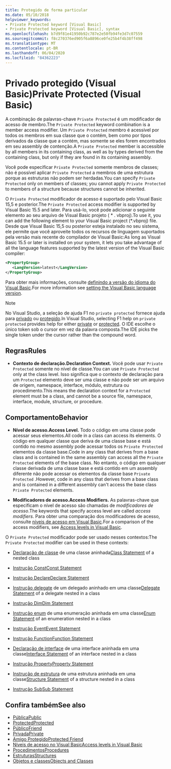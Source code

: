 ```yaml
---
title: Protegido de forma particular
ms.date: 05/10/2018
helpviewer_keywords:
- Private Protected keyword [Visual Basic]
- Private Protected keyword [Visual Basic], syntax
ms.openlocfilehash: b7d9f81e41950b92c787e2e50fb94fe3d7c07559
ms.sourcegitcommit: f8c270376ed905f6a8896ce0fe25b4f4b38ff498
ms.translationtype: MT
ms.contentlocale: pt-BR
ms.lasthandoff: 06/04/2020
ms.locfileid: "84362223"
---
```

# <a name="private-protected-visual-basic"></a><span data-ttu-id="a7f34-102">Privado protegido (Visual Basic)</span><span class="sxs-lookup"><span data-stu-id="a7f34-102">Private Protected (Visual Basic)</span></span>

<span data-ttu-id="a7f34-103">A combinação de palavras-chave `Private Protected` é um modificador de acesso de membro.</span><span class="sxs-lookup"><span data-stu-id="a7f34-103">The `Private Protected` keyword combination is a member access modifier.</span></span> <span data-ttu-id="a7f34-104">Um `Private Protected` membro é acessível por todos os membros em sua classe que o contém, bem como por tipos derivados da classe que a contém, mas somente se eles forem encontrados em seu assembly de contenção.</span><span class="sxs-lookup"><span data-stu-id="a7f34-104">A `Private Protected` member is accessible by all members in its containing class, as well as by types derived from the containing class, but only if they are found in its containing assembly.</span></span>

<span data-ttu-id="a7f34-105">Você pode especificar `Private Protected` somente membros de classes; não é possível aplicar `Private Protected` a membros de uma estrutura porque as estruturas não podem ser herdadas.</span><span class="sxs-lookup"><span data-stu-id="a7f34-105">You can specify `Private Protected` only on members of classes; you cannot apply `Private Protected` to members of a structure because structures cannot be inherited.</span></span>

<span data-ttu-id="a7f34-106">O `Private Protected` modificador de acesso é suportado pelo Visual Basic 15,5 e posterior.</span><span class="sxs-lookup"><span data-stu-id="a7f34-106">The `Private Protected` access modifier is supported by Visual Basic 15.5 and later.</span></span> <span data-ttu-id="a7f34-107">Para usá-lo, você pode adicionar o seguinte elemento ao seu arquivo de Visual Basic projeto ( \* . vbproj).</span><span class="sxs-lookup"><span data-stu-id="a7f34-107">To use it, you can add the following element to your Visual Basic project (\*.vbproj) file.</span></span> <span data-ttu-id="a7f34-108">Desde que Visual Basic 15,5 ou posterior esteja instalado no seu sistema, ele permite que você aproveite todos os recursos de linguagem suportados pela versão mais recente do compilador de Visual Basic:</span><span class="sxs-lookup"><span data-stu-id="a7f34-108">As long as Visual Basic 15.5 or later is installed on your system, it lets you take advantage of all the language features supported by the latest version of the Visual Basic compiler:</span></span>

```xml
<PropertyGroup>
   <LangVersion>latest</LangVersion>
</PropertyGroup>
```

<span data-ttu-id="a7f34-109">Para obter mais informações, consulte [definindo a versão do idioma do Visual Basic](../configure-language-version.md).</span><span class="sxs-lookup"><span data-stu-id="a7f34-109">For more information see [setting the Visual Basic language version](../configure-language-version.md).</span></span>

> [!NOTE]
> <span data-ttu-id="a7f34-110">No Visual Studio, a seleção de ajuda F1 no `private protected` fornece ajuda para [privado](private.md) ou [protegido](protected.md).</span><span class="sxs-lookup"><span data-stu-id="a7f34-110">In Visual Studio, selecting F1 help on `private protected` provides help for either [private](private.md) or [protected](protected.md).</span></span> <span data-ttu-id="a7f34-111">O IDE escolhe o único token sob o cursor em vez da palavra composta.</span><span class="sxs-lookup"><span data-stu-id="a7f34-111">The IDE picks the single token under the cursor rather than the compound word.</span></span>

## <a name="rules"></a><span data-ttu-id="a7f34-112">Regras</span><span class="sxs-lookup"><span data-stu-id="a7f34-112">Rules</span></span>

- <span data-ttu-id="a7f34-113">**Contexto de declaração.**</span><span class="sxs-lookup"><span data-stu-id="a7f34-113">**Declaration Context.**</span></span> <span data-ttu-id="a7f34-114">Você pode usar `Private Protected` somente no nível de classe.</span><span class="sxs-lookup"><span data-stu-id="a7f34-114">You can use `Private Protected` only at the class level.</span></span> <span data-ttu-id="a7f34-115">Isso significa que o contexto de declaração para um `Protected` elemento deve ser uma classe e não pode ser um arquivo de origem, namespace, interface, módulo, estrutura ou procedimento.</span><span class="sxs-lookup"><span data-stu-id="a7f34-115">This means the declaration context for a `Protected` element must be a class, and cannot be a source file, namespace, interface, module, structure, or procedure.</span></span>

## <a name="behavior"></a><span data-ttu-id="a7f34-116">Comportamento</span><span class="sxs-lookup"><span data-stu-id="a7f34-116">Behavior</span></span>

- <span data-ttu-id="a7f34-117">**Nível de acesso.**</span><span class="sxs-lookup"><span data-stu-id="a7f34-117">**Access Level.**</span></span> <span data-ttu-id="a7f34-118">Todo o código em uma classe pode acessar seus elementos.</span><span class="sxs-lookup"><span data-stu-id="a7f34-118">All code in a class can access its elements.</span></span> <span data-ttu-id="a7f34-119">O código em qualquer classe que deriva de uma classe base e está contido no mesmo assembly pode acessar todos os `Private Protected` elementos da classe base.</span><span class="sxs-lookup"><span data-stu-id="a7f34-119">Code in any class that derives from a base class and is contained in the same assembly can access all the `Private Protected` elements of the base class.</span></span> <span data-ttu-id="a7f34-120">No entanto, o código em qualquer classe derivada de uma classe base e está contido em um assembly diferente não pode acessar os elementos da classe base `Private Protected` .</span><span class="sxs-lookup"><span data-stu-id="a7f34-120">However, code in any class that derives from a base class and is contained in a different assembly can't access the base class `Private Protected` elements.</span></span>

- <span data-ttu-id="a7f34-121">**Modificadores de acesso.**</span><span class="sxs-lookup"><span data-stu-id="a7f34-121">**Access Modifiers.**</span></span> <span data-ttu-id="a7f34-122">As palavras-chave que especificam o nível de acesso são chamadas de *modificadores de acesso*.</span><span class="sxs-lookup"><span data-stu-id="a7f34-122">The keywords that specify access level are called *access modifiers*.</span></span> <span data-ttu-id="a7f34-123">Para obter uma comparação dos modificadores de acesso, consulte [níveis de acesso em Visual Basic](../../programming-guide/language-features/declared-elements/access-levels.md).</span><span class="sxs-lookup"><span data-stu-id="a7f34-123">For a comparison of the access modifiers, see [Access levels in Visual Basic](../../programming-guide/language-features/declared-elements/access-levels.md).</span></span>

<span data-ttu-id="a7f34-124">O `Private Protected` modificador pode ser usado nesses contextos:</span><span class="sxs-lookup"><span data-stu-id="a7f34-124">The `Private Protected` modifier can be used in these contexts:</span></span>

- <span data-ttu-id="a7f34-125">[Declaração de classe](../statements/class-statement.md) de uma classe aninhada</span><span class="sxs-lookup"><span data-stu-id="a7f34-125">[Class Statement](../statements/class-statement.md) of a nested class</span></span>

- [<span data-ttu-id="a7f34-126">Instrução Const</span><span class="sxs-lookup"><span data-stu-id="a7f34-126">Const Statement</span></span>](../statements/const-statement.md)

- [<span data-ttu-id="a7f34-127">Instrução Declare</span><span class="sxs-lookup"><span data-stu-id="a7f34-127">Declare Statement</span></span>](../statements/declare-statement.md)

- <span data-ttu-id="a7f34-128">[Instrução delegate](../statements/delegate-statement.md) de um delegado aninhado em uma classe</span><span class="sxs-lookup"><span data-stu-id="a7f34-128">[Delegate Statement](../statements/delegate-statement.md) of a delegate nested in a class</span></span>

- [<span data-ttu-id="a7f34-129">Instrução Dim</span><span class="sxs-lookup"><span data-stu-id="a7f34-129">Dim Statement</span></span>](../statements/dim-statement.md)

- <span data-ttu-id="a7f34-130">[Instrução enum](../statements/enum-statement.md) de uma enumeração aninhada em uma classe</span><span class="sxs-lookup"><span data-stu-id="a7f34-130">[Enum Statement](../statements/enum-statement.md) of an enumeration nested in a class</span></span>

- [<span data-ttu-id="a7f34-131">Instrução Event</span><span class="sxs-lookup"><span data-stu-id="a7f34-131">Event Statement</span></span>](../statements/event-statement.md)

- [<span data-ttu-id="a7f34-132">Instrução Function</span><span class="sxs-lookup"><span data-stu-id="a7f34-132">Function Statement</span></span>](../statements/function-statement.md)

- <span data-ttu-id="a7f34-133">[Declaração de interface](../statements/interface-statement.md) de uma interface aninhada em uma classe</span><span class="sxs-lookup"><span data-stu-id="a7f34-133">[Interface Statement](../statements/interface-statement.md) of an interface nested in a class</span></span>

- [<span data-ttu-id="a7f34-134">Instrução Property</span><span class="sxs-lookup"><span data-stu-id="a7f34-134">Property Statement</span></span>](../statements/property-statement.md)

- <span data-ttu-id="a7f34-135">[Instrução de estrutura](../statements/structure-statement.md) de uma estrutura aninhada em uma classe</span><span class="sxs-lookup"><span data-stu-id="a7f34-135">[Structure Statement](../statements/structure-statement.md) of a structure nested in a class</span></span>

- [<span data-ttu-id="a7f34-136">Instrução Sub</span><span class="sxs-lookup"><span data-stu-id="a7f34-136">Sub Statement</span></span>](../statements/sub-statement.md)

## <a name="see-also"></a><span data-ttu-id="a7f34-137">Confira também</span><span class="sxs-lookup"><span data-stu-id="a7f34-137">See also</span></span>

- [<span data-ttu-id="a7f34-138">Pública</span><span class="sxs-lookup"><span data-stu-id="a7f34-138">Public</span></span>](public.md)
- [<span data-ttu-id="a7f34-139">Protected</span><span class="sxs-lookup"><span data-stu-id="a7f34-139">Protected</span></span>](protected.md)
- [<span data-ttu-id="a7f34-140">Público</span><span class="sxs-lookup"><span data-stu-id="a7f34-140">Friend</span></span>](friend.md)
- [<span data-ttu-id="a7f34-141">Privada</span><span class="sxs-lookup"><span data-stu-id="a7f34-141">Private</span></span>](private.md)
- [<span data-ttu-id="a7f34-142">Amigo Protegido</span><span class="sxs-lookup"><span data-stu-id="a7f34-142">Protected Friend</span></span>](./protected-friend.md)
- [<span data-ttu-id="a7f34-143">Níveis de acesso no Visual Basic</span><span class="sxs-lookup"><span data-stu-id="a7f34-143">Access levels in Visual Basic</span></span>](../../programming-guide/language-features/declared-elements/access-levels.md)
- [<span data-ttu-id="a7f34-144">Procedimentos</span><span class="sxs-lookup"><span data-stu-id="a7f34-144">Procedures</span></span>](../../programming-guide/language-features/procedures/index.md)
- [<span data-ttu-id="a7f34-145">Estruturas</span><span class="sxs-lookup"><span data-stu-id="a7f34-145">Structures</span></span>](../../programming-guide/language-features/data-types/structures.md)
- [<span data-ttu-id="a7f34-146">Objetos e classes</span><span class="sxs-lookup"><span data-stu-id="a7f34-146">Objects and Classes</span></span>](../../programming-guide/language-features/objects-and-classes/index.md)
